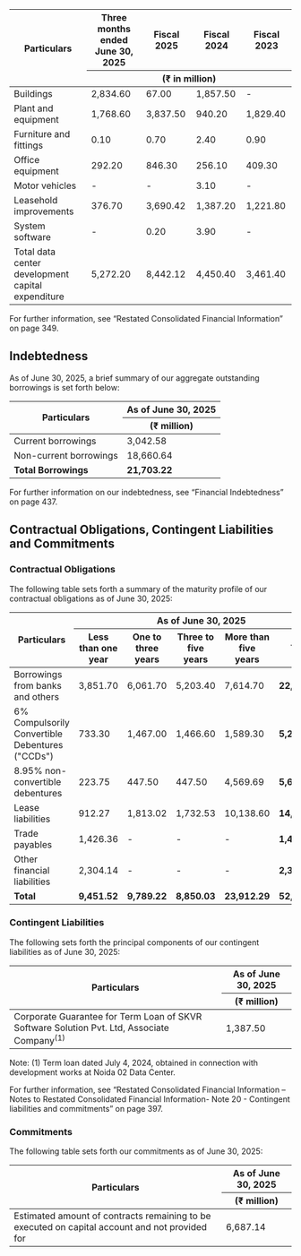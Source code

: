 <table><thead><tr><th rowspan="2">Particulars</th><th>Three months ended<br/>June 30, 2025</th><th>Fiscal 2025</th><th>Fiscal 2024</th><th>Fiscal 2023</th></tr><tr><th colspan="4">(₹ in million)</th></tr></thead><tbody><tr><td>Buildings</td><td>2,834.60</td><td>67.00</td><td>1,857.50</td><td>-</td></tr><tr><td>Plant and equipment</td><td>1,768.60</td><td>3,837.50</td><td>940.20</td><td>1,829.40</td></tr><tr><td>Furniture and fittings</td><td>0.10</td><td>0.70</td><td>2.40</td><td>0.90</td></tr><tr><td>Office equipment</td><td>292.20</td><td>846.30</td><td>256.10</td><td>409.30</td></tr><tr><td>Motor vehicles</td><td>-</td><td>-</td><td>3.10</td><td>-</td></tr><tr><td>Leasehold improvements</td><td>376.70</td><td>3,690.42</td><td>1,387.20</td><td>1,221.80</td></tr><tr><td>System software</td><td>-</td><td>0.20</td><td>3.90</td><td>-</td></tr><tr><td>Total data center development<br/>capital expenditure</td><td>5,272.20</td><td>8,442.12</td><td>4,450.40</td><td>3,461.40</td></tr></tbody></table>

For further information, see “Restated Consolidated Financial Information” on page 349.

## Indebtedness

As of June 30, 2025, a brief summary of our aggregate outstanding borrowings is set forth below:

<table><thead><tr><th rowspan="2">Particulars</th><th>As of June 30, 2025</th></tr><tr><th>(₹ million)</th></tr></thead><tbody><tr><td>Current borrowings</td><td>3,042.58</td></tr><tr><td>Non-current borrowings</td><td>18,660.64</td></tr><tr><td><strong>Total Borrowings</strong></td><td><strong>21,703.22</strong></td></tr></tbody></table>

For further information on our indebtedness, see “Financial Indebtedness” on page 437.

## Contractual Obligations, Contingent Liabilities and Commitments

### Contractual Obligations

The following table sets forth a summary of the maturity profile of our contractual obligations as of June 30, 2025:

<table><thead><tr><th rowspan="3">Particulars</th><th colspan="5">As of June 30, 2025</th></tr><tr><th rowspan="2">Less than one<br/>year</th><th rowspan="2">One to three<br/>years</th><th rowspan="2">Three to five<br/>years</th><th rowspan="2">More than five<br/>years</th><th rowspan="2">Total</th></tr><tr><th colspan="4">(₹ million)</th></tr></thead><tbody><tr><td>Borrowings from banks and others</td><td>3,851.70</td><td>6,061.70</td><td>5,203.40</td><td>7,614.70</td><td><strong>22,731.50</strong></td></tr><tr><td>6% Compulsorily Convertible Debentures<br/>("CCDs")</td><td>733.30</td><td>1,467.00</td><td>1,466.60</td><td>1,589.30</td><td><strong>5,256.20</strong></td></tr><tr><td>8.95% non-convertible debentures</td><td>223.75</td><td>447.50</td><td>447.50</td><td>4,569.69</td><td><strong>5,688.44</strong></td></tr><tr><td>Lease liabilities</td><td>912.27</td><td>1,813.02</td><td>1,732.53</td><td>10,138.60</td><td><strong>14,596.42</strong></td></tr><tr><td>Trade payables</td><td>1,426.36</td><td>-</td><td>-</td><td>-</td><td><strong>1,426.36</strong></td></tr><tr><td>Other financial liabilities</td><td>2,304.14</td><td>-</td><td>-</td><td>-</td><td><strong>2,304.14</strong></td></tr><tr><td><strong>Total</strong></td><td><strong>9,451.52</strong></td><td><strong>9,789.22</strong></td><td><strong>8,850.03</strong></td><td><strong>23,912.29</strong></td><td><strong>52,003.06</strong></td></tr></tbody></table>

### Contingent Liabilities

The following sets forth the principal components of our contingent liabilities as of June 30, 2025:

<table><thead><tr><th rowspan="2">Particulars</th><th>As of June 30, 2025</th></tr><tr><th>(₹ million)</th></tr></thead><tbody><tr><td>Corporate Guarantee for Term Loan of SKVR Software Solution Pvt. Ltd, Associate Company<sup>(1)</sup></td><td>1,387.50</td></tr></tbody></table>

Note: (1) Term loan dated July 4, 2024, obtained in connection with development works at Noida 02 Data Center.

For further information, see “Restated Consolidated Financial Information – Notes to Restated Consolidated Financial Information- Note 20 - Contingent liabilities and commitments” on page 397.

### Commitments

The following table sets forth our commitments as of June 30, 2025:

<table><thead><tr><th rowspan="2">Particulars</th><th>As of June 30, 2025</th></tr><tr><th>(₹ million)</th></tr></thead><tbody><tr><td>Estimated amount of contracts remaining to be executed on capital account and not provided for</td><td>6,687.14</td></tr></tbody></table>
